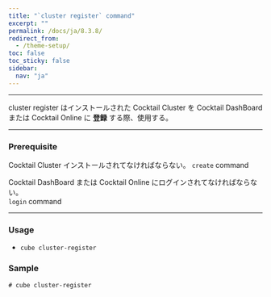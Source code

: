 ```yaml
---
title: "`cluster register` command"
excerpt: ""
permalink: /docs/ja/8.3.8/
redirect_from:
  - /theme-setup/
toc: false
toc_sticky: false
sidebar:
  nav: "ja"
---
```


---
cluster register はインストールされた Cocktail Cluster を Cocktail DashBoard または Cocktail Online に **登録** する際、使用する。 

---

### Prerequisite
Cocktail Cluster インストールされてなければならない。
`create` command 

Cocktail DashBoard または Cocktail Online にログインされてなければならない。  
`login` command 

----
### Usage

* `cube cluster-register`



### Sample
```
# cube cluster-register
```